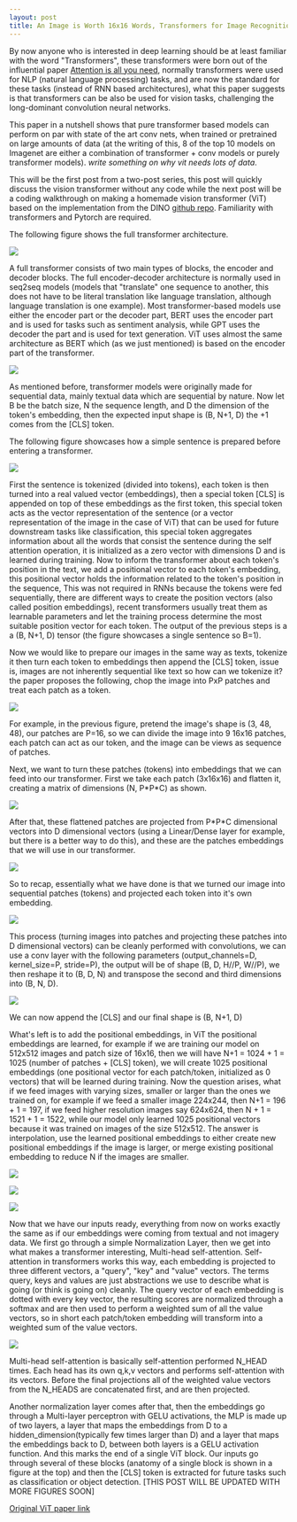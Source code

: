 ```yaml
---
layout: post
title: An Image is Worth 16x16 Words, Transformers for Image Recognition at Scale Paper Explained (ViT paper) PART 1
---
```


By now anyone who is interested in deep learning should be at least familiar with the word "Transformers", these transformers were born out of the influential paper [Attention is all you need](https://arxiv.org/abs/1706.03762), normally transformers were used for NLP (natural language processing) tasks, and are now the standard for these tasks (instead of RNN based architectures), what this paper suggests is that transformers can be also be used for vision tasks, challenging the long-dominant convolution neural networks.

This paper in a nutshell shows that pure transformer based models can perform on par with state of the art conv nets, when trained or pretrained on large amounts of data (at the writing of this, 8 of the top 10 models on Imagenet are either a combination of transformer + conv models or purely transformer models). *write something on why vit needs lots of data*.

This will be the first post from a two-post series, this post will quickly discuss the vision transformer without any code while the next post will be a coding walkthrough on making a homemade vision transformer (ViT) based on the implementation from the DINO [github repo](https://github.com/facebookresearch/dino/blob/main/vision_transformer.py). Familiarity with transformers and Pytorch are required.

The following figure shows the full transformer architecture.

![](../images/transformer.jpg)

A full transformer consists of two main types of blocks, the encoder and decoder blocks. The full encoder-decoder architecture is normally used in seq2seq models (models that "translate" one sequence to another, this does not have to be literal translation like language translation, although language translation is one example). Most transformer-based models use either the encoder part or the decoder part, BERT uses the encoder part and is used for tasks such as sentiment analysis, while GPT uses the decoder the part and is used for text generation. ViT uses almost the same architecture as BERT which (as we just mentioned) is based on the encoder part of the transformer.

![](../images/vit_encoder_block.jpg)

As mentioned before, transformer models were originally made for sequential data, mainly textual data which are sequential by nature. Now let B be the batch size, N the sequence length, and D the dimension of the token's embedding, then the expected input shape is (B, N+1, D) the +1 comes from the [CLS] token.

The following figure showcases how a simple sentence is prepared before entering a transformer.

![](../images/input_preperation_transformer.jpg)

First the sentence is tokenized (divided into tokens), each token is then turned into a real valued vector (embeddings), then a special token [CLS] is appended on top of these embeddings as the first token, this special token acts as the vector representation of the sentence (or a vector representation of the image in the case of ViT) that can be used for future downstream tasks like classification, this special token aggregates information about all the words that consist the sentence during the self attention operation, it is initialized as a zero vector with dimensions D and is learned during training. Now to inform the transformer about each token's position in the text, we add a positional vector to each token's embedding, this positional vector holds the information related to the token's position in the sequence, This was not required in RNNs because the tokens were fed sequentially, there are different ways to create the position vectors (also called position embeddings), recent transformers usually treat them as learnable parameters and let the training process determine the most suitable position vector for each token. The output of the previous steps is a a (B, N+1, D) tensor (the figure showcases a single sentence so B=1).

Now we would like to prepare our images in the same way as texts, tokenize it then turn each token to embeddings then append the [CLS] token, issue is, images are not inherently sequential like text so how can we tokenize it? the paper proposes the following, chop the image into PxP patches and treat each patch as a token.

![](../images/to_patches.jpg)

For example, in the previous figure, pretend the image's shape is (3, 48, 48), our patches are P=16, so we can divide the image into 9 16x16 patches, each patch can act as our token, and the image can be views as sequence of patches.

Next, we want to turn these patches (tokens) into embeddings that we can feed into our transformer. First we take each patch (3x16x16) and flatten it, creating a matrix of dimensions (N, P\*P*C) as shown.

![](../images/flattened_patches.jpg)

After that, these flattened patches are projected from P\*P*C dimensional vectors into D dimensional vectors (using a Linear/Dense layer for example, but there is a better way to do this), and these are the patches embeddings that we will use in our transformer.

![](../images/project_D.jpg)

So to recap, essentially what we have done is that we turned our image into sequential patches (tokens) and projected each token into it's own embedding.

![](../images/img_to_emb.jpg)

This process (turning images into patches and projecting these patches into D dimensional vectors) can be cleanly performed with convolutions, we can use a conv layer with the following parameters (output_channels=D, kernel_size=P, stride=P), the output will be of shape (B, D, H//P, W//P), we then reshape it to (B, D, N) and transpose the second and third dimensions into (B, N, D).

![](../images/img_vs_txt.jpg)

We can now append the [CLS] and our final shape is (B, N+1, D)

What's left is to add the positional embeddings, in ViT the positional embeddings are learned, for example if we are training our model on 512x512 images and patch size of 16x16, then we will have N+1 = 1024 + 1 = 1025 (number of patches + [CLS] token), we will create 1025 positional embeddings (one positional vector for each patch/token, initialized as 0 vectors) that will be learned during training. Now the question arises, what if we feed images with varying sizes, smaller or larger than the ones we trained on, for example if we feed a smaller image 224x244, then N+1 = 196 + 1 = 197, if we feed higher resolution images say 624x624, then N + 1 = 1521 + 1 = 1522, while our model only learned 1025 positional vectors because it was trained on images of the size 512x512. The answer is interpolation, use the learned positional embeddings to either create new positional embeddings if the image is larger, or merge existing positional embedding to reduce N if the images are smaller.

![](../images/case_1_pos_embs.jpg)

![](../images/case_2_pos_embs.jpg)

![](../images/case_3_pos_embs.jpg)


Now that we have our inputs ready, everything from now on works exactly the same as if our embeddings were coming from textual and not imagery data. We first go through a simple Normalization Layer, then we get into what makes a transformer interesting, Multi-head self-attention. Self-attention in transformers works this way, each embedding is projected to three different vectors, a "query", "key" and "value" vectors. The terms query, keys and values are just abstractions we use to describe what is going (or think is going on) cleanly. The query vector of each embedding is dotted with every key vector, the resulting scores are normalized through a softmax and are then used to perform a weighted sum of all the value vectors, so in short each patch/token embedding will transform into a weighted sum of the value vectors.

![](../images/self_attention.jpg)

Multi-head self-attention is basically self-attention performed N_HEAD times. Each head has its own q,k,v vectors and performs self-attention with its vectors. Before the final projections all of the weighted value vectors from the N_HEADS are concatenated first, and are then projected.


Another normalization layer comes after that, then the embeddings go through a Multi-layer perceptron with GELU activations, the MLP is made up of two layers, a layer that maps the embeddings from D to a hidden_dimension(typically few times larger than D) and a layer that maps the embeddings back to D, between both layers is a GELU activation function. And this marks the end of a single ViT block. Our inputs go through several of these blocks (anatomy of a single block is shown in a figure at the top) and then the [CLS] token is extracted for future tasks such as classification or object detection. [THIS POST WILL BE UPDATED WITH MORE FIGURES SOON]

[Original ViT paper link](https://arxiv.org/abs/2010.11929)


